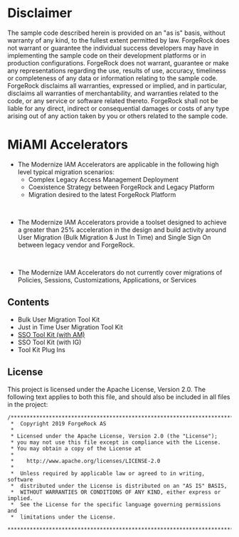 # Disclaimer
The sample code described herein is provided on an "as is" basis, without warranty of any kind, to the fullest extent permitted by law. ForgeRock does not warrant or guarantee the individual success developers may have in implementing the sample code on their development platforms or in production configurations.
ForgeRock does not warrant, guarantee or make any representations regarding the use, results of use, accuracy, timeliness or completeness of any data or information relating to the sample code. ForgeRock disclaims all warranties, expressed or implied, and in particular, disclaims all warranties of merchantability, and warranties related to the code, or any service or software related thereto.
ForgeRock shall not be liable for any direct, indirect or consequential damages or costs of any type arising out of any action taken by you or others related to the sample code.

# MiAMI Accelerators

* The Modernize IAM Accelerators are applicable in the following high level typical migration scenarios:
    * Complex Legacy Access Management Deployment
    * Coexistence Strategy between ForgeRock and Legacy Platform
    * Migration desired to the latest ForgeRock Platform

<br>

+ The Modernize IAM Accelerators provide a toolset designed to achieve a greater than 25% acceleration in the design and build activity around User Migration (Bulk Migration & Just In Time) and Single Sign On between legacy vendor and ForgeRock. ​

<br>

+ The Modernize IAM Accelerators do not currently cover migrations of Policies, Sessions, Customizations, Applications, or Services​

## Contents
+ Bulk User Migration Tool Kit
+ Just in Time User Migration Tool Kit
+ [SSO Tool Kit (with AM)](https://github.com/ForgeRock/miami-accelerators/tree/master/forgerock-am-migration-sso-jit)
+ SSO Tool Kit (with IG)
+ Tool Kit Plug Ins

## License

This project is licensed under the Apache License, Version 2.0. The following text applies to both this file, and should also be included in all files in the project:

```
/***************************************************************************
 *  Copyright 2019 ForgeRock AS
 *
 * Licensed under the Apache License, Version 2.0 (the "License");
 * you may not use this file except in compliance with the License.
 * You may obtain a copy of the License at
 *
 *    http://www.apache.org/licenses/LICENSE-2.0
 *
 *  Unless required by applicable law or agreed to in writing, software
 *  distributed under the License is distributed on an "AS IS" BASIS,
 *  WITHOUT WARRANTIES OR CONDITIONS OF ANY KIND, either express or implied.
 *  See the License for the specific language governing permissions and
 *  limitations under the License.
 ***************************************************************************/
```